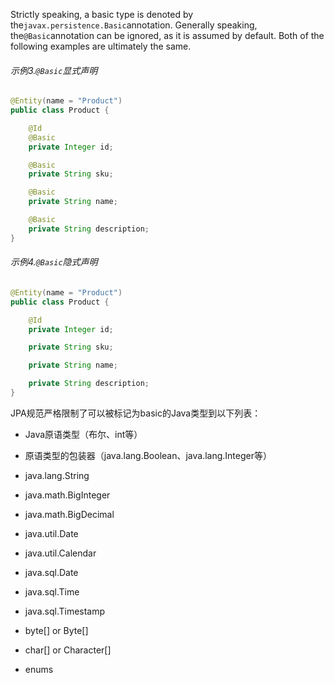Strictly speaking, a basic type is denoted by the`javax.persistence.Basic`annotation. Generally speaking, the`@Basic`annotation can be ignored, as it is assumed by default. Both of the following examples are ultimately the same.

###### 示例3.`@Basic`显式声明

```java
@Entity(name = "Product")
public class Product {

    @Id
    @Basic
    private Integer id;

    @Basic
    private String sku;

    @Basic
    private String name;

    @Basic
    private String description;
}
```

###### 示例4.`@Basic`隐式声明

```java
@Entity(name = "Product")
public class Product {

    @Id
    private Integer id;

    private String sku;

    private String name;

    private String description;
}
```

JPA规范严格限制了可以被标记为basic的Java类型到以下列表：

* Java原语类型（布尔、int等）

* 原语类型的包装器（java.lang.Boolean、java.lang.Integer等）
* java.lang.String
* java.math.BigInteger
* java.math.BigDecimal
* java.util.Date
* java.util.Calendar
* java.sql.Date
* java.sql.Time
* java.sql.Timestamp
* byte\[\] or Byte\[\]
* char\[\] or Character\[\]
* enums



